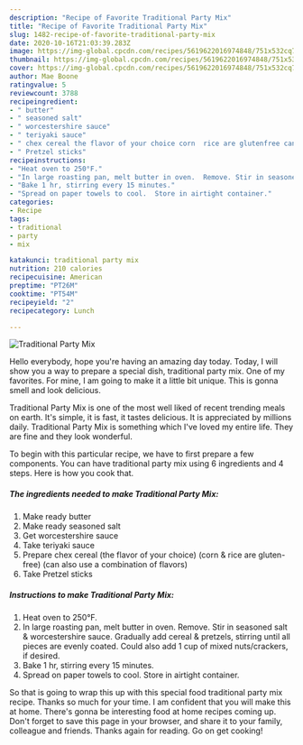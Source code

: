 ```yaml
---
description: "Recipe of Favorite Traditional Party Mix"
title: "Recipe of Favorite Traditional Party Mix"
slug: 1482-recipe-of-favorite-traditional-party-mix
date: 2020-10-16T21:03:39.283Z
image: https://img-global.cpcdn.com/recipes/5619622016974848/751x532cq70/traditional-party-mix-recipe-main-photo.jpg
thumbnail: https://img-global.cpcdn.com/recipes/5619622016974848/751x532cq70/traditional-party-mix-recipe-main-photo.jpg
cover: https://img-global.cpcdn.com/recipes/5619622016974848/751x532cq70/traditional-party-mix-recipe-main-photo.jpg
author: Mae Boone
ratingvalue: 5
reviewcount: 3788
recipeingredient:
- " butter"
- " seasoned salt"
- " worcestershire sauce"
- " teriyaki sauce"
- " chex cereal the flavor of your choice corn  rice are glutenfree can also use a combination of flavors"
- " Pretzel sticks"
recipeinstructions:
- "Heat oven to 250°F."
- "In large roasting pan, melt butter in oven.  Remove. Stir in seasoned salt &amp; worcestershire sauce.   Gradually add cereal &amp; pretzels, stirring until all pieces are evenly coated.  Could also add 1 cup of mixed nuts/crackers, if desired."
- "Bake 1 hr, stirring every 15 minutes."
- "Spread on paper towels to cool.  Store in airtight container."
categories:
- Recipe
tags:
- traditional
- party
- mix

katakunci: traditional party mix 
nutrition: 210 calories
recipecuisine: American
preptime: "PT26M"
cooktime: "PT54M"
recipeyield: "2"
recipecategory: Lunch

---
```



![Traditional Party Mix](https://img-global.cpcdn.com/recipes/5619622016974848/751x532cq70/traditional-party-mix-recipe-main-photo.jpg)

Hello everybody, hope you're having an amazing day today. Today, I will show you a way to prepare a special dish, traditional party mix. One of my favorites. For mine, I am going to make it a little bit unique. This is gonna smell and look delicious.



Traditional Party Mix is one of the most well liked of recent trending meals on earth. It's simple, it is fast, it tastes delicious. It is appreciated by millions daily. Traditional Party Mix is something which I've loved my entire life. They are fine and they look wonderful.


To begin with this particular recipe, we have to first prepare a few components. You can have traditional party mix using 6 ingredients and 4 steps. Here is how you cook that.

<!--inarticleads1-->

##### The ingredients needed to make Traditional Party Mix:

1. Make ready  butter
1. Make ready  seasoned salt
1. Get  worcestershire sauce
1. Take  teriyaki sauce
1. Prepare  chex cereal (the flavor of your choice) (corn &amp; rice are gluten-free) (can also use a combination of flavors)
1. Take  Pretzel sticks




<!--inarticleads2-->

##### Instructions to make Traditional Party Mix:

1. Heat oven to 250°F.
1. In large roasting pan, melt butter in oven.  Remove. Stir in seasoned salt &amp; worcestershire sauce.   Gradually add cereal &amp; pretzels, stirring until all pieces are evenly coated.  Could also add 1 cup of mixed nuts/crackers, if desired.
1. Bake 1 hr, stirring every 15 minutes.
1. Spread on paper towels to cool.  Store in airtight container.




So that is going to wrap this up with this special food traditional party mix recipe. Thanks so much for your time. I am confident that you will make this at home. There's gonna be interesting food at home recipes coming up. Don't forget to save this page in your browser, and share it to your family, colleague and friends. Thanks again for reading. Go on get cooking!
